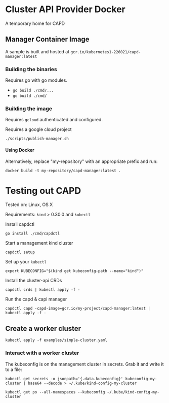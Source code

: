 # Cluster API Provider Docker

A temporary home for CAPD

## Manager Container Image

A sample is built and hosted at `gcr.io/kubernetes1-226021/capd-manager:latest`

### Building the binaries

Requires go with go modules.

* `go build ./cmd/...`
* `go build ./cmd/`

### Building the image

Requires `gcloud` authenticated and configured.

Requires a google cloud project

`./scripts/publish-manager.sh`

#### Using Docker

Alternatively, replace "my-repository" with an appropriate prefix and run:

```
docker build -t my-repository/capd-manager:latest .
```

# Testing out CAPD

Tested on: Linux, OS X

Requirements: `kind` > 0.30.0 and `kubectl`

Install capdctl

`go install ./cmd/capdctl`

Start a management kind cluster

`capdctl setup`

Set up your `kubectl`

`export KUBECONFIG="$(kind get kubeconfig-path --name="kind")"`

Install the cluster-api CRDs

`capdctl crds | kubectl apply -f -`

Run the capd & capi manager

`capdctl capd -capd-image=gcr.io/my-project/capd-manager:latest | kubectl apply -f -`

## Create a worker cluster

`kubectl apply -f examples/simple-cluster.yaml`

### Interact with a worker cluster

The kubeconfig is on the management cluster in secrets. Grab it and write it to a file:

`kubectl get secrets -o jsonpath='{.data.kubeconfig}' kubeconfig-my-cluster | base64 --decode > ~/.kube/kind-config-my-cluster`

`kubectl get po --all-namespaces --kubeconfig ~/.kube/kind-config-my-cluster`

